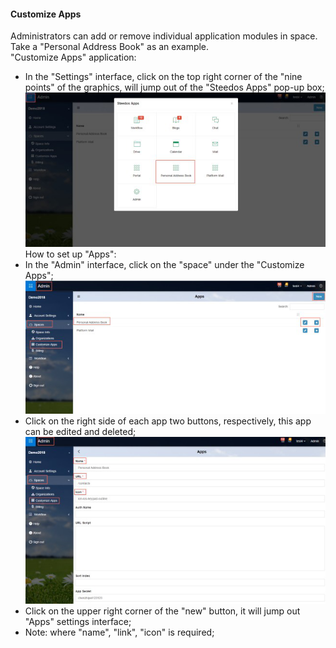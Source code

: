 #### Customize Apps
Administrators can add or remove individual application modules in space. Take a "Personal Address Book" as an example.<br>
"Customize Apps" application:
- In the "Settings" interface, click on the top right corner of the "nine points" of the graphics, will jump out of the "Steedos Apps" pop-up box;<br>
![](images/app1.png)
How to set up "Apps":<br>
- In the "Admin" interface, click on the "space" under the "Customize Apps";<br>
![](images/app2.png)
- Click on the right side of each app two buttons, respectively, this app can be edited and deleted;<br>
![](images/app3.png)
- Click on the upper right corner of the "new" button, it will jump out "Apps" settings interface;
- Note: where "name", "link", "icon" is required;
